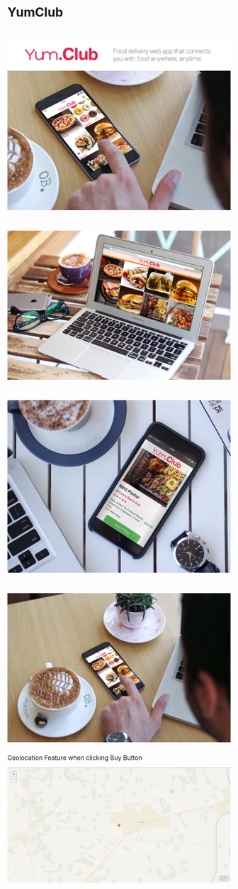 YumClub
=======
![My image](https://github.com/cching808/YumClub/blob/master/misq/hermesandyumclub/YumClub.jpg)
=====
![My image](https://github.com/cching808/YumClub/blob/master/misq/hermesandyumclub/Yum3.jpg)
=====
![My image](https://github.com/cching808/YumClub/blob/master/misq/hermesandyumclub/YumClub3.jpg)
=====
![My image](https://github.com/cching808/YumClub/blob/master/misq/hermesandyumclub/Yum1.jpg)
=====
Geolocation Feature when clicking Buy Button

![My image](https://github.com/cching808/YumClub/blob/master/misq/MapLocation.png)


